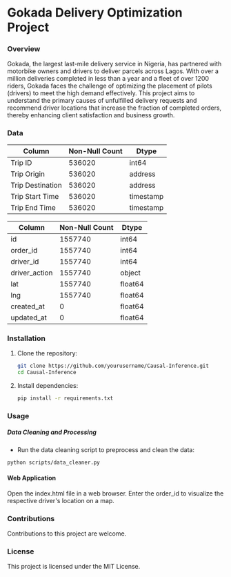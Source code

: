 # Gokada Delivery Optimization Project

### Overview
Gokada, the largest last-mile delivery service in Nigeria, has partnered with motorbike owners and drivers to deliver parcels across Lagos. With over a million deliveries completed in less than a year and a fleet of over 1200 riders, Gokada faces the challenge of optimizing the placement of pilots (drivers) to meet the high demand effectively. This project aims to understand the primary causes of unfulfilled delivery requests and recommend driver locations that increase the fraction of completed orders, thereby enhancing client satisfaction and business growth.

### Data


| Column | Non-Null Count | Dtype |
|-----------------|-----------------|-----------------|
| Trip ID  | 536020  | int64  |
| Trip Origin  | 536020  | address  |
| Trip Destination  | 536020  | address  |
| Trip Start Time   | 536020 | timestamp |
| Trip End Time   | 536020 | timestamp |



| Column | Non-Null Count | Dtype |
|-----------------|-----------------|-----------------|
| id  | 1557740  | int64  |
| order_id  | 1557740  | int64  |
| driver_id  | 1557740  | int64  |
| driver_action  | 1557740  | object  |
| lat   | 1557740 | float64 |
| lng   | 1557740 | float64 |
| created_at  | 0  | float64  |
| updated_at  | 0  | float64  |


### Installation

1. Clone the repository:
   ```sh
   git clone https://github.com/yourusername/Causal-Inference.git
   cd Causal-Inference
   ```
2. Install dependencies:
   ```sh
   pip install -r requirements.txt
   ```

### Usage

##### Data Cleaning and Processing
  - Run the data cleaning script to preprocess and clean the data:
  ```sh
  python scripts/data_cleaner.py
  ```
#### Web Application
Open the index.html file in a web browser. Enter the order_id to visualize the respective driver's location on a map.

### Contributions

Contributions to this project are welcome.

### License

This project is licensed under the MIT License.

